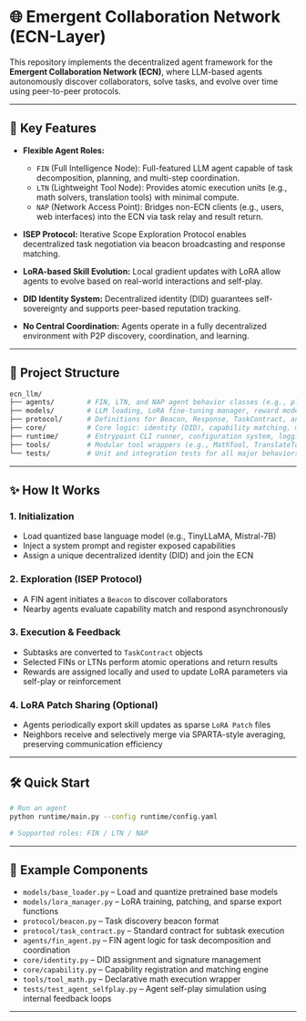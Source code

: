 # 🌐 Emergent Collaboration Network (ECN-Layer)

This repository implements the decentralized agent framework for the **Emergent Collaboration Network (ECN)**, where LLM-based agents autonomously discover collaborators, solve tasks, and evolve over time using peer-to-peer protocols.

---

## 🚀 Key Features

- **Flexible Agent Roles:**
  - `FIN` (Full Intelligence Node): Full-featured LLM agent capable of task decomposition, planning, and multi-step coordination.
  - `LTN` (Lightweight Tool Node): Provides atomic execution units (e.g., math solvers, translation tools) with minimal compute.
  - `NAP` (Network Access Point): Bridges non-ECN clients (e.g., users, web interfaces) into the ECN via task relay and result return.

- **ISEP Protocol:** Iterative Scope Exploration Protocol enables decentralized task negotiation via beacon broadcasting and response matching.
- **LoRA-based Skill Evolution:** Local gradient updates with LoRA allow agents to evolve based on real-world interactions and self-play.
- **DID Identity System:** Decentralized identity (DID) guarantees self-sovereignty and supports peer-based reputation tracking.
- **No Central Coordination:** Agents operate in a fully decentralized environment with P2P discovery, coordination, and learning.

---

## 🧱 Project Structure

```bash
ecn_llm/
├── agents/        # FIN, LTN, and NAP agent behavior classes (e.g., planning, execution)
├── models/        # LLM loading, LoRA fine-tuning manager, reward model interfaces
├── protocol/      # Definitions for Beacon, Response, TaskContract, and LoRA Patch
├── core/          # Core logic: identity (DID), capability matching, memory, and reputation tracking
├── runtime/       # Entrypoint CLI runner, configuration system, logging framework
├── tools/         # Modular tool wrappers (e.g., MathTool, TranslateTool, SearchTool)
└── tests/         # Unit and integration tests for all major behaviors and data flows
```

---

## ✨ How It Works

### 1. Initialization
- Load quantized base language model (e.g., TinyLLaMA, Mistral-7B)
- Inject a system prompt and register exposed capabilities
- Assign a unique decentralized identity (DID) and join the ECN

### 2. Exploration (ISEP Protocol)
- A FIN agent initiates a `Beacon` to discover collaborators
- Nearby agents evaluate capability match and respond asynchronously

### 3. Execution & Feedback
- Subtasks are converted to `TaskContract` objects
- Selected FINs or LTNs perform atomic operations and return results
- Rewards are assigned locally and used to update LoRA parameters via self-play or reinforcement

### 4. LoRA Patch Sharing (Optional)
- Agents periodically export skill updates as sparse `LoRA Patch` files
- Neighbors receive and selectively merge via SPARTA-style averaging, preserving communication efficiency

---

## 🛠 Quick Start

```bash
# Run an agent
python runtime/main.py --config runtime/config.yaml

# Supported roles: FIN / LTN / NAP
```

---

## 📄 Example Components

- `models/base_loader.py` – Load and quantize pretrained base models
- `models/lora_manager.py` – LoRA training, patching, and sparse export functions
- `protocol/beacon.py` – Task discovery beacon format
- `protocol/task_contract.py` – Standard contract for subtask execution
- `agents/fin_agent.py` – FIN agent logic for task decomposition and coordination
- `core/identity.py` – DID assignment and signature management
- `core/capability.py` – Capability registration and matching engine
- `tools/tool_math.py` – Declarative math execution wrapper
- `tests/test_agent_selfplay.py` – Agent self-play simulation using internal feedback loops

---